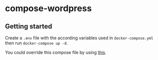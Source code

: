 # compose-wordpress

## Getting started

Create a `.env` file with the according variables used in `docker-compose.yml`
then run `docker-compose up -d`.

You could override this compose file by using [this](https://docs.docker.com/compose/extends/).